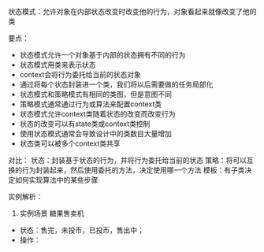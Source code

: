 状态模式：允许对象在内部状态改变时改变他的行为，对象看起来就像改变了他的类

要点：
- 状态模式允许一个对象基于内部的状态拥有不同的行为
- 状态模式用类来表示状态
- context会将行为委托给当前的状态对象
- 通过将每个状态封装进一个类，我们将以后需要做的任务局部化
- 状态模式和策略模式有相同的类图，但是意图不同
- 策略模式通常通过行为或算法来配置context类
- 状态模式允许context类随着状态的改变而改变行为
- 状态的改变可以有state类或context类控制
- 使用状态模式通常会导致设计中的类数目大量增加
- 状态类可以被多个context类共享

对比：
状态：封装基于状态的行为，并将行为委托给当前的状态
策略：将可以互换的行为封装起来，然后使用委托的方法，决定使用哪一个方法
模板：有子类决定如何实现算法中的某些步骤

实例解析：
1. 实例场景
糖果售卖机
- 状态：售完，未投币，已投币，售出中；
- 操作： 
